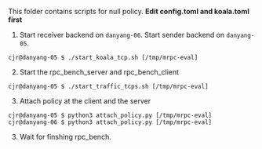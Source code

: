 This folder contains scripts for null policy.
**Edit config.toml and koala.toml first**

1. Start receiver backend on `danyang-06`. Start sender backend on
   `danyang-05`.
```
cjr@danyang-05 $ ./start_koala_tcp.sh [/tmp/mrpc-eval]
```

2. Start the rpc_bench_server and rpc_bench_client
```
cjr@danyang-05 $ ./start_traffic_tcps.sh [/tmp/mrpc-eval]
```

3. Attach policy at the client and the server
```
cjr@danyang-05 $ python3 attach_policy.py [/tmp/mrpc-eval]
cjr@danyang-06 $ python3 attach_policy.py [/tmp/mrpc-eval]
```

3. Wait for finshing rpc_bench.
